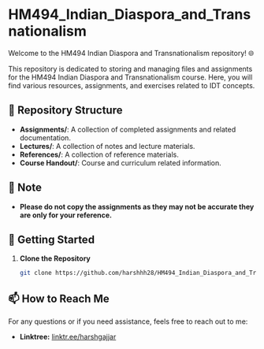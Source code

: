 # HM494_Indian_Diaspora_and_Transnationalism

Welcome to the HM494 Indian Diaspora and Transnationalism repository! 🌐

This repository is dedicated to storing and managing files and assignments for the HM494 Indian Diaspora and Transnationalism course. Here, you will find various resources, assignments, and exercises related to IDT concepts.

## 📁 Repository Structure

- **Assignments/**: A collection of completed assignments and related documentation.
- **Lectures/**: A collection of notes and lecture materials.
- **References/**: A collection of reference materials.
- **Course Handout/**: Course and curriculum related information.

## 📝 Note

- **Please do not copy the assignments as they may not be accurate they are only for your reference.**

## 🚀 Getting Started

1. **Clone the Repository**
   ```bash
   git clone https://github.com/harshhh28/HM494_Indian_Diaspora_and_Transnationalism.git
   ```

## 📫 How to Reach Me

For any questions or if you need assistance, feels free to reach out to me:

- **Linktree:** [linktr.ee/harshgajjar](https://linktr.ee/harshgajjar)
